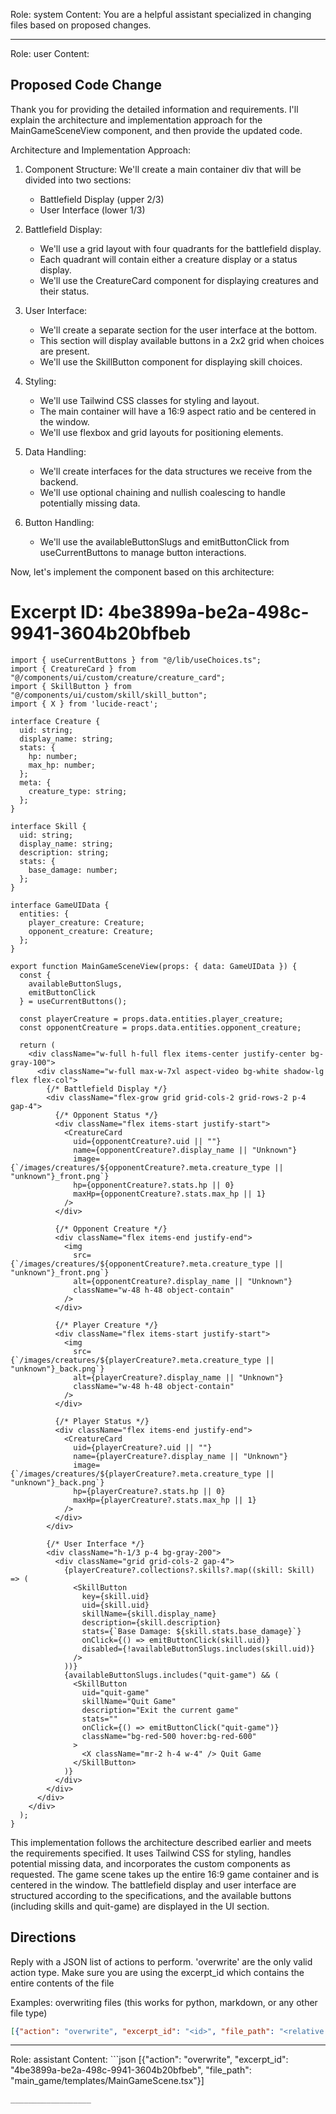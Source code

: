 Role: system
Content: You are a helpful assistant specialized in changing files based on proposed changes.
__________________
Role: user
Content: 
## Proposed Code Change
Thank you for providing the detailed information and requirements. I'll explain the architecture and implementation approach for the MainGameSceneView component, and then provide the updated code.

Architecture and Implementation Approach:

1. Component Structure:
   We'll create a main container div that will be divided into two sections:
   - Battlefield Display (upper 2/3)
   - User Interface (lower 1/3)

2. Battlefield Display:
   - We'll use a grid layout with four quadrants for the battlefield display.
   - Each quadrant will contain either a creature display or a status display.
   - We'll use the CreatureCard component for displaying creatures and their status.

3. User Interface:
   - We'll create a separate section for the user interface at the bottom.
   - This section will display available buttons in a 2x2 grid when choices are present.
   - We'll use the SkillButton component for displaying skill choices.

4. Styling:
   - We'll use Tailwind CSS classes for styling and layout.
   - The main container will have a 16:9 aspect ratio and be centered in the window.
   - We'll use flexbox and grid layouts for positioning elements.

5. Data Handling:
   - We'll create interfaces for the data structures we receive from the backend.
   - We'll use optional chaining and nullish coalescing to handle potentially missing data.

6. Button Handling:
   - We'll use the availableButtonSlugs and emitButtonClick from useCurrentButtons to manage button interactions.

Now, let's implement the component based on this architecture:

# Excerpt ID: 4be3899a-be2a-498c-9941-3604b20bfbeb
```tsx main_game/templates/MainGameScene.tsx
import { useCurrentButtons } from "@/lib/useChoices.ts";
import { CreatureCard } from "@/components/ui/custom/creature/creature_card";
import { SkillButton } from "@/components/ui/custom/skill/skill_button";
import { X } from 'lucide-react';

interface Creature {
  uid: string;
  display_name: string;
  stats: {
    hp: number;
    max_hp: number;
  };
  meta: {
    creature_type: string;
  };
}

interface Skill {
  uid: string;
  display_name: string;
  description: string;
  stats: {
    base_damage: number;
  };
}

interface GameUIData {
  entities: {
    player_creature: Creature;
    opponent_creature: Creature;
  };
}

export function MainGameSceneView(props: { data: GameUIData }) {
  const {
    availableButtonSlugs,
    emitButtonClick
  } = useCurrentButtons();

  const playerCreature = props.data.entities.player_creature;
  const opponentCreature = props.data.entities.opponent_creature;

  return (
    <div className="w-full h-full flex items-center justify-center bg-gray-100">
      <div className="w-full max-w-7xl aspect-video bg-white shadow-lg flex flex-col">
        {/* Battlefield Display */}
        <div className="flex-grow grid grid-cols-2 grid-rows-2 p-4 gap-4">
          {/* Opponent Status */}
          <div className="flex items-start justify-start">
            <CreatureCard
              uid={opponentCreature?.uid || ""}
              name={opponentCreature?.display_name || "Unknown"}
              image={`/images/creatures/${opponentCreature?.meta.creature_type || "unknown"}_front.png`}
              hp={opponentCreature?.stats.hp || 0}
              maxHp={opponentCreature?.stats.max_hp || 1}
            />
          </div>
          
          {/* Opponent Creature */}
          <div className="flex items-end justify-end">
            <img
              src={`/images/creatures/${opponentCreature?.meta.creature_type || "unknown"}_front.png`}
              alt={opponentCreature?.display_name || "Unknown"}
              className="w-48 h-48 object-contain"
            />
          </div>
          
          {/* Player Creature */}
          <div className="flex items-start justify-start">
            <img
              src={`/images/creatures/${playerCreature?.meta.creature_type || "unknown"}_back.png`}
              alt={playerCreature?.display_name || "Unknown"}
              className="w-48 h-48 object-contain"
            />
          </div>
          
          {/* Player Status */}
          <div className="flex items-end justify-end">
            <CreatureCard
              uid={playerCreature?.uid || ""}
              name={playerCreature?.display_name || "Unknown"}
              image={`/images/creatures/${playerCreature?.meta.creature_type || "unknown"}_back.png`}
              hp={playerCreature?.stats.hp || 0}
              maxHp={playerCreature?.stats.max_hp || 1}
            />
          </div>
        </div>

        {/* User Interface */}
        <div className="h-1/3 p-4 bg-gray-200">
          <div className="grid grid-cols-2 gap-4">
            {playerCreature?.collections?.skills?.map((skill: Skill) => (
              <SkillButton
                key={skill.uid}
                uid={skill.uid}
                skillName={skill.display_name}
                description={skill.description}
                stats={`Base Damage: ${skill.stats.base_damage}`}
                onClick={() => emitButtonClick(skill.uid)}
                disabled={!availableButtonSlugs.includes(skill.uid)}
              />
            ))}
            {availableButtonSlugs.includes("quit-game") && (
              <SkillButton
                uid="quit-game"
                skillName="Quit Game"
                description="Exit the current game"
                stats=""
                onClick={() => emitButtonClick("quit-game")}
                className="bg-red-500 hover:bg-red-600"
              >
                <X className="mr-2 h-4 w-4" /> Quit Game
              </SkillButton>
            )}
          </div>
        </div>
      </div>
    </div>
  );
}
```

This implementation follows the architecture described earlier and meets the requirements specified. It uses Tailwind CSS for styling, handles potential missing data, and incorporates the custom components as requested. The game scene takes up the entire 16:9 game container and is centered in the window. The battlefield display and user interface are structured according to the specifications, and the available buttons (including skills and quit-game) are displayed in the UI section.

## Directions
Reply with a JSON list of actions to perform. 'overwrite' are the only valid action type. 
Make sure you are using the excerpt_id which contains the entire contents of the file

Examples:
overwriting files (this works for python, markdown, or any other file type)
```json output_example1
[{"action": "overwrite", "excerpt_id": "<id>", "file_path": "<relative file path>"}]
```

__________________
Role: assistant
Content: ```json
[{"action": "overwrite", "excerpt_id": "4be3899a-be2a-498c-9941-3604b20bfbeb", "file_path": "main_game/templates/MainGameScene.tsx"}]
```
__________________
